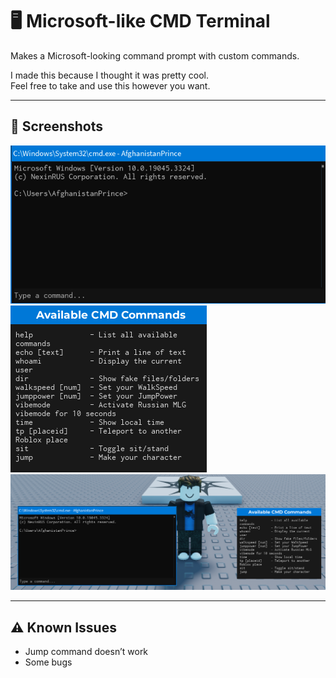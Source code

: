 # 🖥️ Microsoft-like CMD Terminal

Makes a Microsoft-looking command prompt with custom commands.

I made this because I thought it was pretty cool.  
Feel free to take and use this however you want.

---

## 📸 Screenshots
![CMD Terminal](Screenshots/Screenshot%202025-07-17%20132749.png)
![CMD Help](Screenshots/Screenshot%202025-07-17%20132754.png)
![BOTH](Screenshots/Screenshot%202025-07-17%20132800.png)

---

## ⚠️ Known Issues

- Jump command doesn’t work  
- Some bugs
